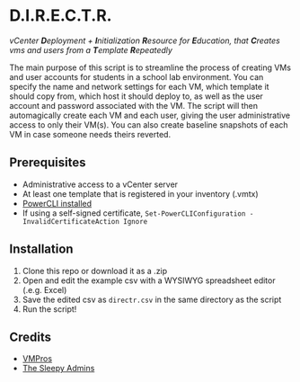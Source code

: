 # D.I.R.E.C.T.R.
*vCenter **D**eployment + **I**nitialization **R**esource for **E**ducation, that **C**reates vms and users from a **T**emplate **R**epeatedly*

The main purpose of this script is to streamline the process of creating VMs and user accounts for students in a school lab environment. You can specify the name and network settings for each VM, which template it should copy from, which host it should deploy to, as well as the user account and password associated with the VM. The script will then automagically create each VM and each user, giving the user administrative access to only their VM(s). You can also create baseline snapshots of each VM in case someone needs theirs reverted.

## Prerequisites
- Administrative access to a vCenter server
- At least one template that is registered in your inventory (.vmtx)
- [PowerCLI installed](https://developer.vmware.com/powercli/installation-guide)
- If using a self-signed certificate, ``Set-PowerCLIConfiguration -InvalidCertificateAction Ignore``

## Installation
1. Clone this repo or download it as a .zip
2. Open and edit the example csv with a WYSIWYG spreadsheet editor (.e.g. Excel)
3. Save the edited csv as ``directr.csv`` in the same directory as the script
4. Run the script!

## Credits
- [VMPros](https://blog.vmpros.nl/2011/01/16/vmware-deploy-multiple-vms-from-template-with-powercli/)
- [The Sleepy Admins](https://thesleepyadmins.com/2018/09/08/deploy-multiple-vms-using-powercli-and-vmware-template/)
